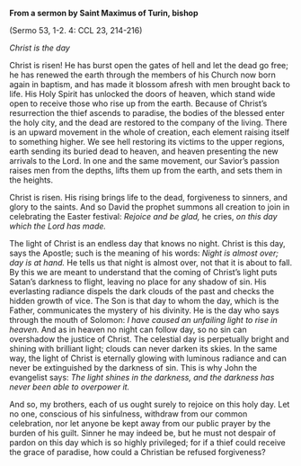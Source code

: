 

**From a sermon by Saint Maximus of Turin, bishop**

(Sermo 53, 1-2. 4: CCL 23, 214-216)

_Christ is the day_

Christ is risen! He has burst open the gates of hell and let the dead go free; he has renewed the earth through the members of his Church now born again in baptism, and has made it blossom afresh with men brought back to life. His Holy Spirit has unlocked the doors of heaven, which stand wide open to receive those who rise up from the earth. Because of Christ’s resurrection the thief ascends to paradise, the bodies of the blessed enter the holy city, and the dead are restored to the company of the living. There is an upward movement in the whole of creation, each element raising itself to something higher. We see hell restoring its victims to the upper regions, earth sending its buried dead to heaven, and heaven presenting the new arrivals to the Lord. In one and the same movement, our Savior’s passion raises men from the depths, lifts them up from the earth, and sets them in the heights.

Christ is risen. His rising brings life to the dead, forgiveness to sinners, and glory to the saints. And so David the prophet summons all creation to join in celebrating the Easter festival: _Rejoice and be glad,_ he cries, _on this day which the Lord has made._

The light of Christ is an endless day that knows no night. Christ is this day, says the Apostle; such is the meaning of his words: _Night is almost over; day is at hand._ He tells us that night is almost over, not that it is about to fall. By this we are meant to understand that the coming of Christ’s light puts Satan’s darkness to flight, leaving no place for any shadow of sin. His everlasting radiance dispels the dark clouds of the past and checks the hidden growth of vice. The Son is that day to whom the day, which is the Father, communicates the mystery of his divinity. He is the day who says through the mouth of Solomon: _I have caused an unfailing light to rise in heaven._ And as in heaven no night can follow day, so no sin can overshadow the justice of Christ. The celestial day is perpetually bright and shining with brilliant light; clouds can never darken its skies. In the same way, the light of Christ is eternally glowing with luminous radiance and can never be extinguished by the darkness of sin. This is why John the evangelist says: _The light shines in the darkness, and the darkness has never been able to overpower it._

And so, my brothers, each of us ought surely to rejoice on this holy day. Let no one, conscious of his sinfulness, withdraw from our common celebration, nor let anyone be kept away from our public prayer by the burden of his guilt. Sinner he may indeed be, but he must not despair of pardon on this day which is so highly privileged; for if a thief could receive the grace of paradise, how could a Christian be refused forgiveness?

